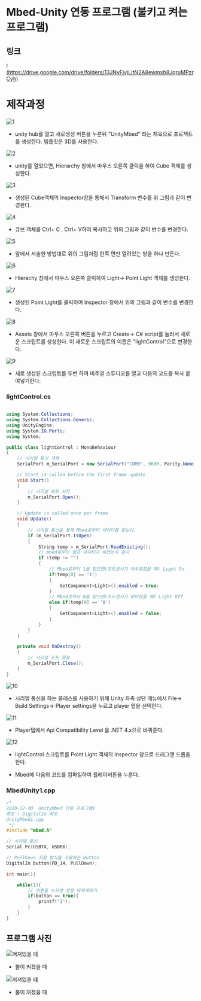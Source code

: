 # Mbed-Unity 연동 프로그램 (불키고 켜는 프로그램)

## 링크

!(https://drive.google.com/drive/folders/13JNyFivjLItN2A8ewmxb8JqruMPzrCyh)

# 제작과정

![1](https://github.com/HongyeongJu/MbedCode/blob/master/Chapter09_Unity-mbed%20%EC%97%B0%EB%8F%99%20%ED%94%84%EB%A1%9C%EA%B7%B8%EB%9E%A8/%EB%B6%88%EC%BC%9C%EA%B3%A0%EB%81%84%EB%8A%94%ED%94%84%EB%A1%9C%EA%B7%B8%EB%9E%A8/%EC%82%AC%EC%A7%84/1.jpg)

- unity hub를 열고 새로생성 버튼을 누른뒤 "UnityMbed" 라는 제목으로 프로젝트를 생성한다. 템플릿은 3D를 사용한다.

![2](https://github.com/HongyeongJu/MbedCode/blob/master/Chapter09_Unity-mbed%20%EC%97%B0%EB%8F%99%20%ED%94%84%EB%A1%9C%EA%B7%B8%EB%9E%A8/%EB%B6%88%EC%BC%9C%EA%B3%A0%EB%81%84%EB%8A%94%ED%94%84%EB%A1%9C%EA%B7%B8%EB%9E%A8/%EC%82%AC%EC%A7%84/2.jpg)

- unity를 열었으면, Hierarchy 창에서  마우스 오른쪽 클릭을 하여 Cube 객체를 생성한다.

![3](https://github.com/HongyeongJu/MbedCode/blob/master/Chapter09_Unity-mbed%20%EC%97%B0%EB%8F%99%20%ED%94%84%EB%A1%9C%EA%B7%B8%EB%9E%A8/%EB%B6%88%EC%BC%9C%EA%B3%A0%EB%81%84%EB%8A%94%ED%94%84%EB%A1%9C%EA%B7%B8%EB%9E%A8/%EC%82%AC%EC%A7%84/3.jpg)

- 생성된 Cube객체의 Inspector창을 통해서 Transform 변수를 위 그림과 같이 변경한다.

![4](https://github.com/HongyeongJu/MbedCode/blob/master/Chapter09_Unity-mbed%20%EC%97%B0%EB%8F%99%20%ED%94%84%EB%A1%9C%EA%B7%B8%EB%9E%A8/%EB%B6%88%EC%BC%9C%EA%B3%A0%EB%81%84%EB%8A%94%ED%94%84%EB%A1%9C%EA%B7%B8%EB%9E%A8/%EC%82%AC%EC%A7%84/4.jpg)

- 큐브 객체를 Ctrl+ C , Ctrl+ V하여 복사하고 위의 그림과 같이 변수를 변경한다.

![5](https://github.com/HongyeongJu/MbedCode/blob/master/Chapter09_Unity-mbed%20%EC%97%B0%EB%8F%99%20%ED%94%84%EB%A1%9C%EA%B7%B8%EB%9E%A8/%EB%B6%88%EC%BC%9C%EA%B3%A0%EB%81%84%EB%8A%94%ED%94%84%EB%A1%9C%EA%B7%B8%EB%9E%A8/%EC%82%AC%EC%A7%84/5.jpg)

- 앞에서 서술한 방법대로 위의 그림처럼 한쪽 면만 열려있는 방을 하나 만든다.

![6](https://github.com/HongyeongJu/MbedCode/blob/master/Chapter09_Unity-mbed%20%EC%97%B0%EB%8F%99%20%ED%94%84%EB%A1%9C%EA%B7%B8%EB%9E%A8/%EB%B6%88%EC%BC%9C%EA%B3%A0%EB%81%84%EB%8A%94%ED%94%84%EB%A1%9C%EA%B7%B8%EB%9E%A8/%EC%82%AC%EC%A7%84/6.jpg)

- Hierachy 창에서 마우스 오른쪽 클릭하여 Light-> Point Light 객체를 생성한다.

![7](https://github.com/HongyeongJu/MbedCode/blob/master/Chapter09_Unity-mbed%20%EC%97%B0%EB%8F%99%20%ED%94%84%EB%A1%9C%EA%B7%B8%EB%9E%A8/%EB%B6%88%EC%BC%9C%EA%B3%A0%EB%81%84%EB%8A%94%ED%94%84%EB%A1%9C%EA%B7%B8%EB%9E%A8/%EC%82%AC%EC%A7%84/7.jpg)

- 생성된 Point Light를 클릭하여 Inspector 창에서 위의 그림과 같이 변수를 변경한다.

![8](https://github.com/HongyeongJu/MbedCode/blob/master/Chapter09_Unity-mbed%20%EC%97%B0%EB%8F%99%20%ED%94%84%EB%A1%9C%EA%B7%B8%EB%9E%A8/%EB%B6%88%EC%BC%9C%EA%B3%A0%EB%81%84%EB%8A%94%ED%94%84%EB%A1%9C%EA%B7%B8%EB%9E%A8/%EC%82%AC%EC%A7%84/8.jpg)

- Assets 창에서 마우스 오른쪽 버튼을 누르고 Create-> C# script를 눌러서 새로운 스크립트를 생성한다. 이 새로운 스크립트의 이름은 "lightControl"으로 변경한다.

![9](https://github.com/HongyeongJu/MbedCode/blob/master/Chapter09_Unity-mbed%20%EC%97%B0%EB%8F%99%20%ED%94%84%EB%A1%9C%EA%B7%B8%EB%9E%A8/%EB%B6%88%EC%BC%9C%EA%B3%A0%EB%81%84%EB%8A%94%ED%94%84%EB%A1%9C%EA%B7%B8%EB%9E%A8/%EC%82%AC%EC%A7%84/9.jpg)

- 새로 생성된 스크립트를 두번 하여 비주얼 스튜디오를 열고 다음의 코드를 복사 붙여넣기한다.

### lightControl.cs
```cs

using System.Collections;
using System.Collections.Generic;
using UnityEngine;
using System.IO.Ports;
using System;

public class lightControl : MonoBehaviour
{
    // 시리얼 통신 객체
    SerialPort m_SerialPort = new SerialPort("COM3", 9600, Parity.None, 8, StopBits.One);

    // Start is called before the first frame update
    void Start()
    {
        // 시리얼 포트 시작
        m_SerialPort.Open();
    }

    // Update is called once per frame
    void Update()
    {
        // 시리얼 통신을 통해 Mbed로부터 데이터를 받는다.
		if (m_SerialPort.IsOpen)
		{
            String temp = m_SerialPort.ReadExisting();
            // mbed로부터 받은 데이터가 비었는지 검사
            if (temp != "")
			{
                // Mbed로부터 1을 받으면(조도센서가 어두워졌을 때) Light On
                if(temp[0] == '1')
				{
                    GetComponent<Light>().enabled = true;
				}
                // Mbed로부터 0을 받으면(조도센서가 밝아졌을 때) Light Off
				else if(temp[0] == '0')
				{
                    GetComponent<Light>().enabled = false;
				}
            }
        }
    }

	private void OnDestroy()
	{
        // 시리얼 포트 종료
        m_SerialPort.Close();
	}
}


```

![10](https://github.com/HongyeongJu/MbedCode/blob/master/Chapter09_Unity-mbed%20%EC%97%B0%EB%8F%99%20%ED%94%84%EB%A1%9C%EA%B7%B8%EB%9E%A8/%EB%B6%88%EC%BC%9C%EA%B3%A0%EB%81%84%EB%8A%94%ED%94%84%EB%A1%9C%EA%B7%B8%EB%9E%A8/%EC%82%AC%EC%A7%84/10.jpg)

- 시리얼 통신을 하는 클래스를 사용하기 위해 Unity 좌측 상단 메뉴에서 File-> Build Settings-> Player settings을 누르고 player 탭을 선택한다.

![11](https://github.com/HongyeongJu/MbedCode/blob/master/Chapter09_Unity-mbed%20%EC%97%B0%EB%8F%99%20%ED%94%84%EB%A1%9C%EA%B7%B8%EB%9E%A8/%EB%B6%88%EC%BC%9C%EA%B3%A0%EB%81%84%EB%8A%94%ED%94%84%EB%A1%9C%EA%B7%B8%EB%9E%A8/%EC%82%AC%EC%A7%84/11.jpg)

- Player탭에서 Api Compatibility Level 을 .NET 4.x으로 바꿔준다.

![12](https://github.com/HongyeongJu/MbedCode/blob/master/Chapter09_Unity-mbed%20%EC%97%B0%EB%8F%99%20%ED%94%84%EB%A1%9C%EA%B7%B8%EB%9E%A8/%EB%B6%88%EC%BC%9C%EA%B3%A0%EB%81%84%EB%8A%94%ED%94%84%EB%A1%9C%EA%B7%B8%EB%9E%A8/%EC%82%AC%EC%A7%84/12.jpg)

- lightControl 스크립트를 Point Light 객체의 Inspector 창으로 드래그앤 드롭을 한다.

- Mbed에 다음의 코드를 컴파일하여 플레이버튼을 누른다.

### MbedUnity1.cpp
```c++
/*
2020-12-30  UnityMbed 연동 프로그램1
회로 : DigitalIn 회로
UnityMbed1.cpp
 */
#include "mbed.h"

// 시리얼 통신
Serial Pc(USBTX, USBRX);

// PullDown 저항 방식을 사용하는 Button
DigitalIn button(PD_14, PullDown);

int main(){

    while(1){
        // 버튼을 누르면 방향 바뀌게하기
        if(button == true){
            printf("1");
        }
    }
}

```



## 프로그램 사진

![켜져있을 때](https://github.com/HongyeongJu/MbedCode/blob/master/Chapter09_Unity-mbed%20%EC%97%B0%EB%8F%99%20%ED%94%84%EB%A1%9C%EA%B7%B8%EB%9E%A8/%EB%B6%88%EC%BC%9C%EA%B3%A0%EB%81%84%EB%8A%94%ED%94%84%EB%A1%9C%EA%B7%B8%EB%9E%A8/%EC%BC%9C%EC%A0%B8%EC%9E%88%EC%9D%84%EB%95%8C.jpg)

- 불이 켜졌을 때

![꺼져있을 떄](https://github.com/HongyeongJu/MbedCode/blob/master/Chapter09_Unity-mbed%20%EC%97%B0%EB%8F%99%20%ED%94%84%EB%A1%9C%EA%B7%B8%EB%9E%A8/%EB%B6%88%EC%BC%9C%EA%B3%A0%EB%81%84%EB%8A%94%ED%94%84%EB%A1%9C%EA%B7%B8%EB%9E%A8/%EA%BA%BC%EC%A0%B8%EC%9E%88%EC%9D%84%20%EB%95%8C.jpg)

- 불이 꺼졌을 때
